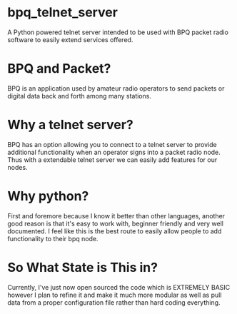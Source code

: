 # bpq_telnet_server
A Python powered telnet server intended to be used with BPQ packet radio software to easily extend services offered.

# BPQ and Packet?
BPQ is an application used by amateur radio operators to send packets or digital data back and forth among many stations.

# Why a telnet server?
BPQ has an option allowing you to connect to a telnet server to provide additional functionality when an operator signs into a packet radio node. Thus with a extendable telnet server we can easily add features for our nodes.

# Why python?
First and foremore because I know it better than other languages, another good reason is that it's easy to work with, beginner friendly and very well documented. I feel like this is the best route to easily allow people to add functionality to their bpq node.

# So What State is This in?
Currently, I've just now open sourced the code which is EXTREMELY BASIC however I plan to refine it and make it much more modular as well as pull data from a proper configuration file rather than hard coding everything.